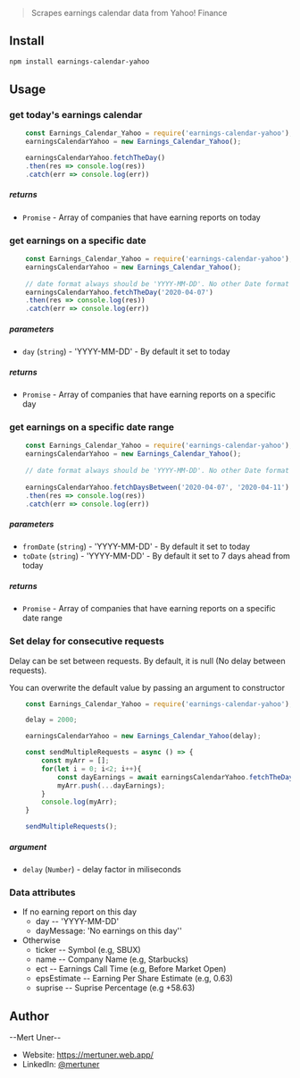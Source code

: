 

> Scrapes earnings calendar data from Yahoo! Finance

## Install

```sh
npm install earnings-calendar-yahoo
```

##  Usage

### get today's earnings calendar

```javascript
    const Earnings_Calendar_Yahoo = require('earnings-calendar-yahoo');
    earningsCalendarYahoo = new Earnings_Calendar_Yahoo();

    earningsCalendarYahoo.fetchTheDay()
    .then(res => console.log(res))
    .catch(err => console.log(err)) 
```
##### returns
- `Promise` - Array of companies that have earning reports on today

### get earnings on a specific date
    
```javascript
    const Earnings_Calendar_Yahoo = require('earnings-calendar-yahoo');
    earningsCalendarYahoo = new Earnings_Calendar_Yahoo();
    
    // date format always should be 'YYYY-MM-DD'. No other Date format supported for now.
    earningsCalendarYahoo.fetchTheDay('2020-04-07')
    .then(res => console.log(res))
    .catch(err => console.log(err)) 
```
##### parameters
- `day` (`string`) - 'YYYY-MM-DD' - By default it set to today

##### returns
- `Promise` - Array of companies that have earning reports on a specific day

### get earnings on a specific date range

```javascript
    const Earnings_Calendar_Yahoo = require('earnings-calendar-yahoo');
    earningsCalendarYahoo = new Earnings_Calendar_Yahoo();
    
    // date format always should be 'YYYY-MM-DD'. No other Date format supported for now.
    
    earningsCalendarYahoo.fetchDaysBetween('2020-04-07', '2020-04-11')
    .then(res => console.log(res))
    .catch(err => console.log(err)) 
```
##### parameters
- `fromDate` (`string`) - 'YYYY-MM-DD' - By default it set to today
- `toDate` (`string`) - 'YYYY-MM-DD' - By default it set to 7 days ahead from today

##### returns
- `Promise` - Array of companies that have earning reports on a specific date range


### Set delay for consecutive requests
Delay can be set between requests. By default, it is null (No delay between requests). 

You can overwrite the default value by passing an argument to constructor

```javascript
    const Earnings_Calendar_Yahoo = require('earnings-calendar-yahoo');

    delay = 2000;

    earningsCalendarYahoo = new Earnings_Calendar_Yahoo(delay);

    const sendMultipleRequests = async () => {
        const myArr = [];
        for(let i = 0; i<2; i++){
            const dayEarnings = await earningsCalendarYahoo.fetchTheDay();
            myArr.push(...dayEarnings);
        }
        console.log(myArr);
    }

    sendMultipleRequests();
```

##### argument
- `delay` (`Number`) - delay factor in miliseconds


### Data attributes
- If no earning report on this day
    - day -- 'YYYY-MM-DD'
    - dayMessage: 'No earnings on this day''
- Otherwise
    - ticker -- Symbol (e.g, SBUX)
    - name -- Company Name (e.g, Starbucks)
    - ect -- Earnings Call Time (e.g, Before Market Open)
    - epsEstimate -- Earning Per Share Estimate (e.g, 0.63)
    - suprise -- Suprise Percentage (e.g +58.63)


## Author

--Mert Uner--
- Website: https://mertuner.web.app/
- LinkedIn: [@mertuner](https://linkedin.com/in/mertuner)
